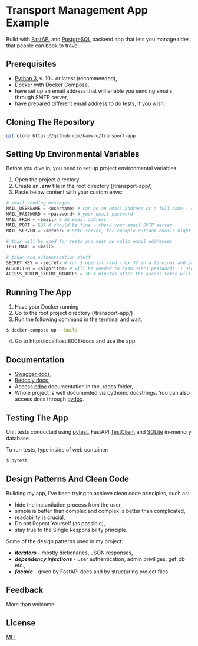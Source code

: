 # Transport Management App Example

Build with [FastAPI](https://fastapi.tiangolo.com/) and [PostgreSQL](https://www.postgresql.org/) backend app that lets you manage rides that people can book to travel.

## Prerequisites

- [Python 3](https://www.python.org/), v. 10+ or latest (recommended),
- [Docker](https://www.docker.com/) with [Docker Compose](https://docs.docker.com/compose/),
- have set up an email address that will enable you sending emails through SMTP server,
- have prepared different email address to do tests, if you wish.

## Cloning The Repository

```bash
git clone https://github.com/kamwro/transport-app
```

## Setting Up Environmental Variables

Before you dive in, you need to set up project environmental variables.
1. Open the project directory
2. Create an ***.env*** file in the root directory (/transport-app/)
3. Paste below content with your custom envs:

```python
# email sending messages
MAIL_USERNAME = <username> # can be an email address or a full name - check your email settings
MAIL_PASSWORD = <password> # your email password
MAIL_FROM = <email> # an email address
MAIL_PORT = 587 # should be fine - check your email SMTP server
MAIL_SERVER = <server> # SMTP server, for example outlook emails might have: smtp.office365.com

# this will be used for tests and must be valid email addresses
TEST_MAIL = <mail>

# token and authentication stuff
SECRET_KEY = <secret> # run $ openssl rand -hex 32 in a terminal and paste the result
ALGORITHM = <algorithm> # will be needed to hash users passwords. I used HS256 for development
ACCESS_TOKEN_EXPIRE_MINUTES = 30 # minutes after the access token will be expired. Can leave as it is
```

## Running The App

1. Have your Docker running
2. Go to the root project directory (/transport-app/)
3. Run the following command in the terminal and wait:
```bash
$ docker-compose up --build
```
4. Go to http://localhost:8008/docs and use the app

## Documentation

- [Swagger docs](http://localhost:8008/docs),
- [Redocly docs](http://localhost:8008/redoc),
- Access [pdoc](https://pdoc.dev/) documentation in the ./docs folder,
- Whole project is well documented via pythonic docstrings. You can also access docs through [pydoc](https://docs.python.org/3/library/pydoc.html).

## Testing The App

Unit tests conducted using [pytest](https://docs.pytest.org/en/7.4.x/), FastAPI [TestClient](https://fastapi.tiangolo.com/tutorial/testing/) and [SQLite](https://www.sqlite.org/index.html) in-memory database.

To run tests, type inside of web container:
```bash
$ pytest
```

## Design Patterns And Clean Code

Building my app, I've been trying to achieve clean code principles, such as:

- hide the instantiation process from the user,
- simple is better than complex and complex is better than complicated,
- readability is crucial,
- Do not Repeat Yourself (as possible),
- stay true to the Single Responsibility principle.

Some of the design patterns used in my project:

- ***iterators*** - mostly dictionaries, JSON responses,
- ***dependency injections*** - user authentication, admin priviliges, get_db etc.,
- ***facade*** - given by FastAPI docs and by structuring project files.

## Feedback

More than welcome!

## License 

[MIT](https://github.com/kamwro/transport-app/blob/main/LICENSE)
